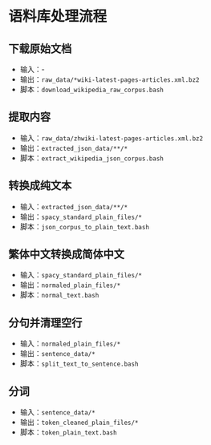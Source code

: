 # 语料库处理流程

## 下载原始文档
   * 输入：-
   * 输出：`raw_data/*wiki-latest-pages-articles.xml.bz2`
   * 脚本：`download_wikipedia_raw_corpus.bash`

## 提取内容
   * 输入：`raw_data/zhwiki-latest-pages-articles.xml.bz2`
   * 输出：`extracted_json_data/**/*`
   * 脚本：`extract_wikipedia_json_corpus.bash`

## 转换成纯文本
   * 输入：`extracted_json_data/**/*`
   * 输出：`spacy_standard_plain_files/*`
   * 脚本：`json_corpus_to_plain_text.bash`

## 繁体中文转换成简体中文
   * 输入：`spacy_standard_plain_files/*`
   * 输出：`normaled_plain_files/*`
   * 脚本：`normal_text.bash`

## 分句并清理空行
   * 输入：`normaled_plain_files/*`
   * 输出：`sentence_data/*`
   * 脚本：`split_text_to_sentence.bash`

## 分词
   * 输入：`sentence_data/*`
   * 输出：`token_cleaned_plain_files/*`
   * 脚本：`token_plain_text.bash`

